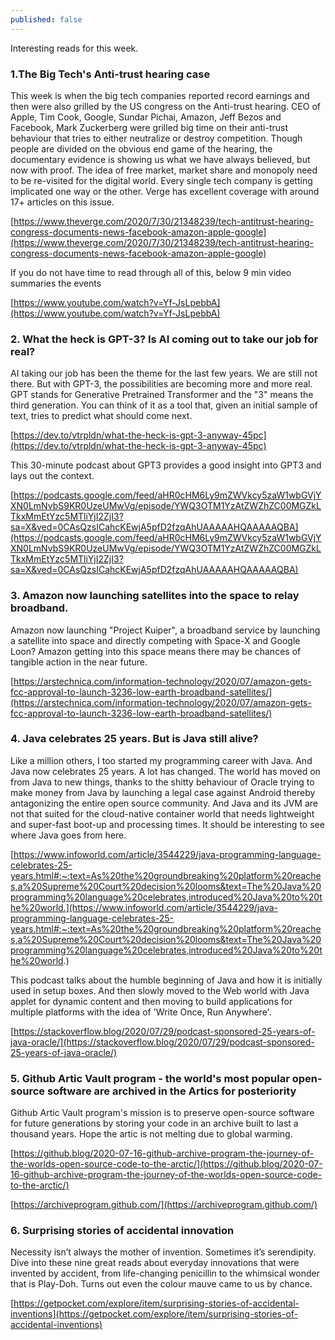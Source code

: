 ```yaml
---
published: false
---
```

Interesting reads for this week.

### 1.The Big Tech's Anti-trust hearing case 

This week is when the big tech companies reported record earnings and then were also grilled by the US congress on the Anti-trust hearing. CEO of Apple, Tim Cook, Google, Sundar Pichai, Amazon, Jeff Bezos and Facebook, Mark Zuckerberg were grilled big time on their anti-trust behaviour that tries to either neutralize or destroy competition. Though people are divided on the obvious end game of the hearing, the documentary evidence is showing us what we have always believed, but now with proof. The idea of free market, market share and monopoly need to be re-visited for the digital world. Every single tech company is getting implicated one way or the other. 
Verge has excellent coverage with around 17+ articles on this issue. 

[https://www.theverge.com/2020/7/30/21348239/tech-antitrust-hearing-congress-documents-news-facebook-amazon-apple-google](https://www.theverge.com/2020/7/30/21348239/tech-antitrust-hearing-congress-documents-news-facebook-amazon-apple-google)

If you do not have time to read through all of this, below 9 min video summaries the events 

[https://www.youtube.com/watch?v=Yf-JsLpebbA](https://www.youtube.com/watch?v=Yf-JsLpebbA)

### 2. What the heck is GPT-3? Is AI coming out to take our job for real?

AI taking our job has been the theme for the last few years. We are still not there. But with GPT-3, the possibilities are becoming more and more real.  GPT stands for Generative Pretrained Transformer and the "3" means the third generation. You can think of it as a tool that, given an initial sample of text, tries to predict what should come next.

[https://dev.to/vtrpldn/what-the-heck-is-gpt-3-anyway-45pc](https://dev.to/vtrpldn/what-the-heck-is-gpt-3-anyway-45pc)

This 30-minute podcast about GPT3 provides a good insight into GPT3 and lays out the context. 

[https://podcasts.google.com/feed/aHR0cHM6Ly9mZWVkcy5zaW1wbGVjYXN0LmNvbS9KR0UzeUMwVg/episode/YWQ3OTM1YzAtZWZhZC00MGZkLTkxMmEtYzc5MTliYjI2ZjI3?sa=X&ved=0CAsQzsICahcKEwjA5pfD2fzqAhUAAAAAHQAAAAAQBA](https://podcasts.google.com/feed/aHR0cHM6Ly9mZWVkcy5zaW1wbGVjYXN0LmNvbS9KR0UzeUMwVg/episode/YWQ3OTM1YzAtZWZhZC00MGZkLTkxMmEtYzc5MTliYjI2ZjI3?sa=X&ved=0CAsQzsICahcKEwjA5pfD2fzqAhUAAAAAHQAAAAAQBA)

### 3. Amazon now launching satellites into the space to relay broadband.

Amazon now launching "Project Kuiper", a broadband service by launching a satellite into space and directly competing with Space-X and Google Loon? Amazon getting into this space means there may be chances of tangible action in the near future.

[https://arstechnica.com/information-technology/2020/07/amazon-gets-fcc-approval-to-launch-3236-low-earth-broadband-satellites/](https://arstechnica.com/information-technology/2020/07/amazon-gets-fcc-approval-to-launch-3236-low-earth-broadband-satellites/)

### 4.  Java celebrates 25 years. But is Java still alive? 

Like a million others, I too started my programming career with Java. And Java now celebrates 25 years. A lot has changed. The world has moved on from Java to new things, thanks to the shitty behaviour of Oracle trying to make money from Java by launching a legal case against Android thereby antagonizing the entire open source community. And Java and its JVM are not that suited for the cloud-native container world that needs lightweight and super-fast boot-up and processing times. It should be interesting to see where Java goes from here. 

[https://www.infoworld.com/article/3544229/java-programming-language-celebrates-25-years.html#:~:text=As%20the%20groundbreaking%20platform%20reaches,a%20Supreme%20Court%20decision%20looms&text=The%20Java%20programming%20language%20celebrates,introduced%20Java%20to%20the%20world.](https://www.infoworld.com/article/3544229/java-programming-language-celebrates-25-years.html#:~:text=As%20the%20groundbreaking%20platform%20reaches,a%20Supreme%20Court%20decision%20looms&text=The%20Java%20programming%20language%20celebrates,introduced%20Java%20to%20the%20world.)

This podcast talks about the humble beginning of Java and how it is initially used in setup boxes. And then slowly moved to the Web world with Java applet for dynamic content and then moving to build applications for multiple platforms with the idea of 'Write Once, Run Anywhere'. 

[https://stackoverflow.blog/2020/07/29/podcast-sponsored-25-years-of-java-oracle/](https://stackoverflow.blog/2020/07/29/podcast-sponsored-25-years-of-java-oracle/)

### 5. Github Artic Vault program -  the  world's most popular open-source software are archived in the Artics for posteriority 

Github Artic Vault program's mission is to preserve open-source software for future generations by storing your code in an archive built to last a thousand years. Hope the artic is not melting due to global warming. 

[https://github.blog/2020-07-16-github-archive-program-the-journey-of-the-worlds-open-source-code-to-the-arctic/](https://github.blog/2020-07-16-github-archive-program-the-journey-of-the-worlds-open-source-code-to-the-arctic/)

[https://archiveprogram.github.com/](https://archiveprogram.github.com/)

### 6. Surprising stories of accidental innovation

Necessity isn’t always the mother of invention. Sometimes it’s serendipity. Dive into these nine great reads about everyday innovations that were invented by accident, from life-changing penicillin to the whimsical wonder that is Play-Doh. Turns out even the colour mauve came to us by chance.

[https://getpocket.com/explore/item/surprising-stories-of-accidental-inventions](https://getpocket.com/explore/item/surprising-stories-of-accidental-inventions)
